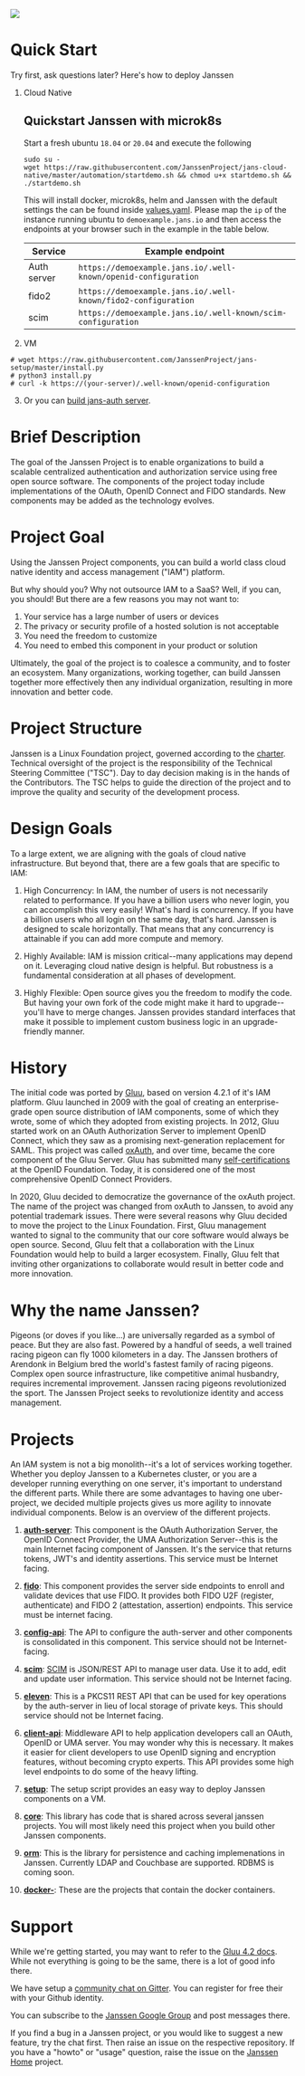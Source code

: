 ![](./logo/janssen-project.jpg)

# Quick Start

Try first, ask questions later? Here's how to deploy Janssen

1. Cloud Native

    ## Quickstart Janssen with microk8s

    Start a fresh ubuntu `18.04` or `20.04` and execute the following

    ```
    sudo su -
    wget https://raw.githubusercontent.com/JanssenProject/jans-cloud-native/master/automation/startdemo.sh && chmod u+x startdemo.sh && ./startdemo.sh
    ```

    This will install docker, microk8s, helm and Janssen with the default settings the can be found inside [values.yaml](https://github.com/JanssenProject/jans-cloud-native/blob/master/helm/values.yaml). Please map the `ip` of the instance running ubuntu to `demoexample.jans.io` and then access the endpoints at your browser such in the example in the table below.


    |Service           | Example endpoint                                                       |   
    |------------------|------------------------------------------------------------------------|
    |Auth server       | `https://demoexample.jans.io/.well-known/openid-configuration`         |
    |fido2             | `https://demoexample.jans.io/.well-known/fido2-configuration`          |
    |scim              | `https://demoexample.jans.io/.well-known/scim-configuration`           |   

  2. VM

  ```
  # wget https://raw.githubusercontent.com/JanssenProject/jans-setup/master/install.py
  # python3 install.py
  # curl -k https://(your-server)/.well-known/openid-configuration

  ```

3. Or you can [build jans-auth server](./development.md).

# Brief Description

The goal of the Janssen Project is to enable organizations to build a scalable centralized authentication and authorization service using free open source software. The components of the project today include implementations of the OAuth, OpenID Connect and FIDO standards. New components may be added as the technology evolves.

# Project Goal

Using the Janssen Project components, you can build a world class cloud native identity and access management ("IAM") platform.

But why should you? Why not outsource IAM to a SaaS? Well, if you can, you should! But there are a few reasons you may not want to:
1. Your service has a large number of users or devices
2. The privacy or security profile of a hosted solution is not acceptable
3. You need the freedom to customize
4. You need to embed this component in your product or solution  

Ultimately, the goal of the project is to coalesce a community, and to foster an ecosystem. Many organizations, working together, can build Janssen together more effectively then any individual organization, resulting in more innovation and better code.

# Project Structure

Janssen is a Linux Foundation project, governed according to the [charter](./community/charter.md). Technical oversight of the project is the responsibility of the Technical Steering Committee ("TSC"). Day to day decision making is in the hands of the Contributors. The TSC helps to guide the direction of the project and to improve the quality and security of the development process.

# Design Goals

To a large extent, we are aligning with the goals of cloud native infrastructure. But beyond that, there are a few goals that are specific to IAM:

1. High Concurrency: In IAM, the number of users is not necessarily related to performance. If you have a billion users who never login, you can accomplish this very easily! What's hard is concurrency. If you have a billion users who all login on the same day, that's hard. Janssen is designed to scale horizontally.  That means that any concurrency is attainable if you can add more compute and memory.

2. Highly Available: IAM is mission critical--many applications may depend on it. Leveraging cloud native design is helpful. But robustness is a fundamental consideration at all phases of development.

3. Highly Flexible: Open source gives you the freedom to modify the code. But having your own fork of the code might make it hard to upgrade--you'll have to merge changes. Janssen provides standard interfaces that make it possible to implement custom business logic in an upgrade-friendly manner.  

# History

The initial code was ported by [Gluu](https://gluu.org), based on version 4.2.1 of it's IAM platform. Gluu launched in 2009 with the goal of creating an enterprise-grade open source distribution of IAM components, some of which they wrote, some of which they adopted from existing projects. In 2012, Gluu started work on an OAuth Authorization Server to implement OpenID Connect, which they saw as a promising next-generation replacement for SAML. This project was called [oxAuth](https://github.com/GluuFederation/oxauth), and over time, became the core component of the Gluu Server.  Gluu has
submitted many [self-certifications](https://openid.net/certification/) at the OpenID Foundation. Today, it is considered one of the most comprehensive OpenID Connect Providers.

In 2020, Gluu decided to democratize the governance of the oxAuth project. The name of the project was changed from oxAuth to Janssen, to avoid any potential trademark issues. There were several reasons why Gluu decided to move the project to the Linux Foundation. First, Gluu management wanted to signal to the community that our core software would always be open source. Second, Gluu felt that a collaboration with the Linux Foundation would help to build a larger ecosystem. Finally, Gluu felt that inviting other organizations to collaborate would result in better code and more innovation.

# Why the name Janssen?

Pigeons (or doves if you like...) are universally regarded as a symbol of peace. But they are also fast. Powered by a handful of seeds, a well trained racing pigeon can fly 1000 kilometers in a day. The Janssen brothers of Arendonk in Belgium bred the world's fastest family of racing pigeons. Complex open source infrastructure, like competitive animal husbandry, requires incremental improvement. Janssen racing pigeons revolutionized the sport. The Janssen Project seeks to revolutionize identity and access management.   

# Projects

An IAM system is not a big monolith--it's a lot of services working together. Whether you deploy Janssen to a Kubernetes cluster, or you are a developer running everything on one server, it's important to understand the different parts. While there are some advantages to having one uber-project, we decided multiple projects gives us more agility to innovate individual components. Below is an overview of the different projects.

  1. **[auth-server](https://github.com/JanssenProject/jans-auth-server)**: This component is the OAuth Authorization Server, the OpenID Connect Provider, the UMA Authorization Server--this is the main Internet facing component of Janssen. It's the service that returns tokens, JWT's and identity assertions. This service must be Internet facing.

  1. **[fido](https://github.com/JanssenProject/jans-fido2)**:  This component provides the server side endpoints to enroll and validate devices that use FIDO. It provides both FIDO U2F (register, authenticate) and FIDO 2 (attestation, assertion) endpoints. This service must be internet facing.

  1. **[config-api](https://github.com/JanssenProject/jans-config-api)**: The API to configure the auth-server and other components is consolidated in this component. This service should not be Internet-facing.

  1. **[scim](https://github.com/JanssenProject/jans-scim)**: [SCIM](http://www.simplecloud.info/) is JSON/REST API to manage user data. Use it to add, edit and update user information. This service should not be Internet facing.

  1. **[eleven](https://github.com/JanssenProject/jans-eleven)**: This is a PKCS11 REST API that can be used for key operations by the auth-server in lieu of local storage of private keys. This should service should not be Internet facing.

  1. **[client-api](https://github.com/JanssenProject/jans-client-api)**: Middleware API to help application developers call an OAuth, OpenID or UMA server. You may wonder why this is necessary. It makes it easier for client developers to use OpenID signing and encryption features, without becoming crypto experts. This API provides some high level endpoints to do some of the heavy lifting.

  1. **[setup](https://github.com/JanssenProject/jans-setup)**: The setup script provides an easy way to deploy Janssen components on a VM.

  1. **[core](https://github.com/JanssenProject/jans-core)**: This library has code that is shared across several janssen projects. You will most likely need this project when you build other Janssen components.

  1. **[orm](https://github.com/JanssenProject/jans-core)**: This is the library for persistence and caching implemenations in Janssen. Currently LDAP and Couchbase are supported. RDBMS is coming soon.

  1. **[docker-](https://github.com/search?q=org%3AJanssenProject+docker)**: These are the projects that contain the docker containers.

# Support

While we're getting started, you may want to refer to the [Gluu 4.2 docs](https://gluu.org/docs/gluu-server/4.2/). While not everything is going to be the same, there is a lot of good info there.

We have setup a [community chat on Gitter](https://gitter.im/JanssenProject/Lobby). You can register for free their with your Github identity.

You can subscribe to the [Janssen Google Group](https://groups.google.com/u/2/g/janssen_project)
and post messages there.

If you find a bug in a Janssen project, or you would like to suggest a new feature, try the chat first. Then raise an issue on the respective repository. If you have a "howto" or "usage" question, raise the issue on the [Janssen Home](https://github.com/JanssenProject/home) project.

